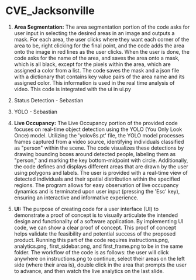 # CVE_Jacksonville


1) **Area Segmentation:** The area segmentation portion of the code asks for user input in selecting the desired areas in an image and outputs a mask. For each area, the user clicks where they want each corner of the area to be, right clicking for the final point, and the code adds the area onto the image in red lines as the user clicks. When the user is done, the code asks for the name of the area, and saves the area onto a mask, which is all black, except for the pixels within the area, which are assigned a color from a list. The code saves the mask and a json file with a dictionary that contains key value pairs of the area name and its assigned color. This information is used in the real time analysis of video. This code is integrated with the ui in ui.py



2) Status Detection - Sebastian



3) YOLO - Sebastian


4) **Live Occupancy:** The Live Occupancy portion of the provided code focuses on real-time object detection using the YOLO (You Only Look Once) model. Utilizing the 'yolov8s.pt' file, the YOLO model processes frames captured from a video source, identifying individuals classified as "person" within the scene. The code visualizes these detections by drawing bounding boxes around detected people, labeling them as "person," and marking the key bottom-midpoint with circle. Additionally, the code defines and displays different areas that are drawn by the user using polygons and labels. The user is provided with a real-time view of detected individuals and their spatial distribution within the specified regions. The program allows for easy observation of live occupancy dynamics and is terminated upon user input (pressing the 'Esc' key), ensuring an interactive and informative experience.


5) **UI:** The purpose of creating code for a user interface (UI) to demonstrate a proof of concept is to visually articulate the intended design and functionality of a software application. By implementing UI code, we can show a clear proof of concept. This proof of concept helps validate the feasibility and potential success of the proposed product. Running this part of the code requires instructions.png, analytics.png, first_sidebar.png, and first_frame.png to be in the same folder. The workflow of the code is as follows: the user will click anywhere on instructions.png to continue, select their areas on the left side (where their area is), double click in the area that prompts the user to advance, and then watch the live analytics on the last slide.

